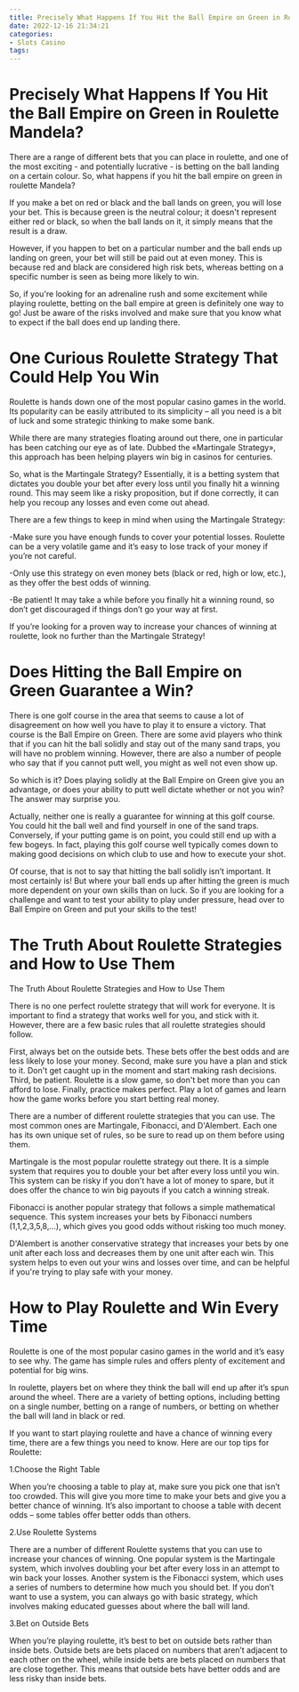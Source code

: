 ```yaml
---
title: Precisely What Happens If You Hit the Ball Empire on Green in Roulette Mandela
date: 2022-12-16 21:34:21
categories:
- Slots Casino
tags:
---
```



#  Precisely What Happens If You Hit the Ball Empire on Green in Roulette Mandela?

There are a range of different bets that you can place in roulette, and one of the most exciting - and potentially lucrative - is betting on the ball landing on a certain colour. So, what happens if you hit the ball empire on green in roulette Mandela?

If you make a bet on red or black and the ball lands on green, you will lose your bet. This is because green is the neutral colour; it doesn't represent either red or black, so when the ball lands on it, it simply means that the result is a draw.

However, if you happen to bet on a particular number and the ball ends up landing on green, your bet will still be paid out at even money. This is because red and black are considered high risk bets, whereas betting on a specific number is seen as being more likely to win.

So, if you're looking for an adrenaline rush and some excitement while playing roulette, betting on the ball empire at green is definitely one way to go! Just be aware of the risks involved and make sure that you know what to expect if the ball does end up landing there.

#  One Curious Roulette Strategy That Could Help You Win

 Roulette is hands down one of the most popular casino games in the world. Its popularity can be easily attributed to its simplicity – all you need is a bit of luck and some strategic thinking to make some bank.

While there are many strategies floating around out there, one in particular has been catching our eye as of late. Dubbed the «Martingale Strategy», this approach has been helping players win big in casinos for centuries.

So, what is the Martingale Strategy? Essentially, it is a betting system that dictates you double your bet after every loss until you finally hit a winning round. This may seem like a risky proposition, but if done correctly, it can help you recoup any losses and even come out ahead.

There are a few things to keep in mind when using the Martingale Strategy:

-Make sure you have enough funds to cover your potential losses. Roulette can be a very volatile game and it’s easy to lose track of your money if you’re not careful.

-Only use this strategy on even money bets (black or red, high or low, etc.), as they offer the best odds of winning.

-Be patient! It may take a while before you finally hit a winning round, so don’t get discouraged if things don’t go your way at first.

If you’re looking for a proven way to increase your chances of winning at roulette, look no further than the Martingale Strategy!

#  Does Hitting the Ball Empire on Green Guarantee a Win?

There is one golf course in the area that seems to cause a lot of disagreement on how well you have to play it to ensure a victory. That course is the Ball Empire on Green. There are some avid players who think that if you can hit the ball solidly and stay out of the many sand traps, you will have no problem winning. However, there are also a number of people who say that if you cannot putt well, you might as well not even show up. 

So which is it? Does playing solidly at the Ball Empire on Green give you an advantage, or does your ability to putt well dictate whether or not you win? The answer may surprise you.

Actually, neither one is really a guarantee for winning at this golf course. You could hit the ball well and find yourself in one of the sand traps. Conversely, if your putting game is on point, you could still end up with a few bogeys. In fact, playing this golf course well typically comes down to making good decisions on which club to use and how to execute your shot.

Of course, that is not to say that hitting the ball solidly isn’t important. It most certainly is! But where your ball ends up after hitting the green is much more dependent on your own skills than on luck. So if you are looking for a challenge and want to test your ability to play under pressure, head over to Ball Empire on Green and put your skills to the test!

#  The Truth About Roulette Strategies and How to Use Them

The Truth About Roulette Strategies and How to Use Them

There is no one perfect roulette strategy that will work for everyone. It is important to find a strategy that works well for you, and stick with it. However, there are a few basic rules that all roulette strategies should follow.

First, always bet on the outside bets. These bets offer the best odds and are less likely to lose your money. Second, make sure you have a plan and stick to it. Don't get caught up in the moment and start making rash decisions. Third, be patient. Roulette is a slow game, so don't bet more than you can afford to lose. Finally, practice makes perfect. Play a lot of games and learn how the game works before you start betting real money.

There are a number of different roulette strategies that you can use. The most common ones are Martingale, Fibonacci, and D'Alembert. Each one has its own unique set of rules, so be sure to read up on them before using them.

Martingale is the most popular roulette strategy out there. It is a simple system that requires you to double your bet after every loss until you win. This system can be risky if you don't have a lot of money to spare, but it does offer the chance to win big payouts if you catch a winning streak.

Fibonacci is another popular strategy that follows a simple mathematical sequence. This system increases your bets by Fibonacci numbers (1,1,2,3,5,8,...), which gives you good odds without risking too much money.

D'Alembert is another conservative strategy that increases your bets by one unit after each loss and decreases them by one unit after each win. This system helps to even out your wins and losses over time, and can be helpful if you're trying to play safe with your money.

#  How to Play Roulette and Win Every Time

Roulette is one of the most popular casino games in the world and it’s easy to see why. The game has simple rules and offers plenty of excitement and potential for big wins.

In roulette, players bet on where they think the ball will end up after it’s spun around the wheel. There are a variety of betting options, including betting on a single number, betting on a range of numbers, or betting on whether the ball will land in black or red.

If you want to start playing roulette and have a chance of winning every time, there are a few things you need to know. Here are our top tips for Roulette:

1.Choose the Right Table

When you’re choosing a table to play at, make sure you pick one that isn’t too crowded. This will give you more time to make your bets and give you a better chance of winning. It’s also important to choose a table with decent odds – some tables offer better odds than others.

2.Use Roulette Systems

There are a number of different Roulette systems that you can use to increase your chances of winning. One popular system is the Martingale system, which involves doubling your bet after every loss in an attempt to win back your losses. Another system is the Fibonacci system, which uses a series of numbers to determine how much you should bet. If you don’t want to use a system, you can always go with basic strategy, which involves making educated guesses about where the ball will land.

3.Bet on Outside Bets

When you’re playing roulette, it’s best to bet on outside bets rather than inside bets. Outside bets are bets placed on numbers that aren’t adjacent to each other on the wheel, while inside bets are bets placed on numbers that are close together. This means that outside bets have better odds and are less risky than inside bets.